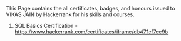 This Page contains the all certificates, badges, and honours issued to VIKAS JAIN by Hackerrank for his skills and courses.

1. SQL Basics Certification - https://www.hackerrank.com/certificates/iframe/db471ef7ce9b
